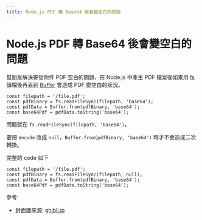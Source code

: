 ```yaml
---
title: Node.js PDF 轉 Base64 後會變空白的問題
---
```


# Node.js PDF 轉 Base64 後會變空白的問題

幫朋友解決寄信附件 PDF 空白的問題，在 Node.js 中產生 PDF 檔案後如果用 [fs](https://nodejs.org/api/fs.html) 讀檔後再丟到 [Buffer](https://nodejs.org/api/buffer.html) 會造成 PDF 變空白的狀況。

    const filepath = '/file.pdf';
    const pdfBinary = fs.readFileSync(filepath, 'base64');
    const pdfData = Buffer.from(pdfBinary, 'base64');
    const base64Pdf = pdfData.toString('base64');
    

問題就在 `fs.readFileSync(filepath, 'base64')`，

要把 `encode` 改成 `null`，`Buffer.from(pdfBinary, 'base64')` 時才不會造成二次轉換。

完整的 code 如下

    const filepath = '/file.pdf';
    const pdfBinary = fs.readFileSync(filepath, null);
    const pdfData = Buffer.from(pdfBinary, 'base64');
    const base64Pdf = pdfData.toString('base64');
    

參考:

- 封面圖來源: [ghibli.jp](https://www.ghibli.jp/info/013409/?ref=seanmars.dev)
